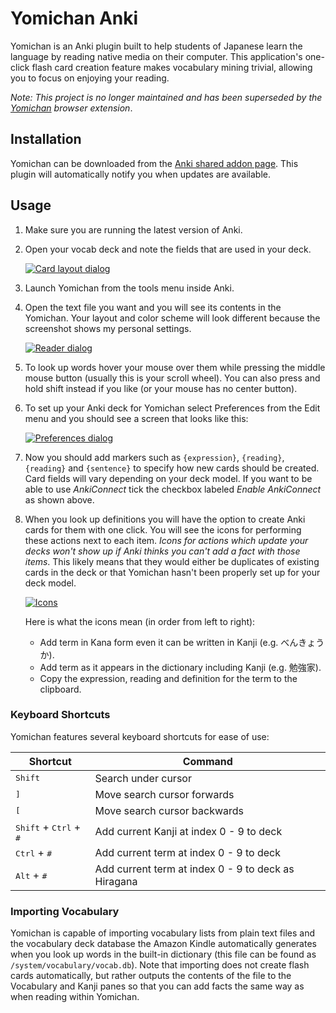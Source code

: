 # Yomichan Anki

Yomichan is an Anki plugin built to help students of Japanese learn the language by reading native media on their
computer. This application's one-click flash card creation feature makes vocabulary mining trivial, allowing you to
focus on enjoying your reading.

*Note: This project is no longer maintained and has been superseded by the
[Yomichan](https://foosoft.net/projects/yomichan/) browser extension*.

## Installation

Yomichan can be downloaded from the [Anki shared addon page](https://ankiweb.net/shared/info/934748696). This plugin
will automatically notify you when updates are available.

## Usage

1.  Make sure you are running the latest version of Anki.
2.  Open your vocab deck and note the fields that are used in your deck.

    [![Card layout dialog](https://foosoft.net/projects/yomichan-anki/img/layout-thumb.png)](https://foosoft.net/projects/yomichan-anki/img/layout.png)

3.  Launch Yomichan from the tools menu inside Anki.
4.  Open the text file you want and you will see its contents in the Yomichan.  Your layout and color scheme will look
    different because the screenshot shows my personal settings.

    [![Reader dialog](https://foosoft.net/projects/yomichan-anki/img/reader-thumb.png)](https://foosoft.net/projects/yomichan-anki/img/reader.png)

5.  To look up words hover your mouse over them while pressing the middle mouse button (usually this is your scroll
    wheel). You can also press and hold shift instead if you like (or your mouse has no center button).
6.  To set up your Anki deck for Yomichan select Preferences from the Edit menu and you should see a screen that looks
    like this:

    [![Preferences dialog](https://foosoft.net/projects/yomichan-anki/img/preferences-thumb.png)](https://foosoft.net/projects/yomichan-anki/img/preferences.png)

7.  Now you should add markers such as `{expression}`, `{reading}`, `{reading}` and `{sentence}` to specify how new
    cards should be created. Card fields will vary depending on your deck model. If you want to be able to use
    *AnkiConnect* tick the checkbox labeled *Enable AnkiConnect* as shown above.

8.  When you look up definitions you will have the option to create Anki cards for them with one click. You will see the
    icons for performing these actions next to each item. *Icons for actions which update your decks won't show up if
    Anki thinks you can't add a fact with those items*. This likely means that they would either be duplicates of
    existing cards in the deck or that Yomichan hasn't been properly set up for your deck model.

    [![Icons](https://foosoft.net/projects/yomichan-anki/img/icons-thumb.png)](https://foosoft.net/projects/yomichan-anki/img/icons.png)

    Here is what the icons mean (in order from left to right):
    *   Add term in Kana form even it can be written in Kanji (e.g. べんきょうか).
    *   Add term as it appears in the dictionary including Kanji (e.g. 勉強家).
    *   Copy the expression, reading and definition for the term to the clipboard.

### Keyboard Shortcuts

Yomichan features several keyboard shortcuts for ease of use:

| Shortcut                                          | Command                                             |
|---------------------------------------------------|-----------------------------------------------------|
| <kbd>Shift</kbd>                                  | Search under cursor                                 |
| <kbd>]</kbd>                                      | Move search cursor forwards                         |
| <kbd>[</kbd>                                      | Move search cursor backwards                        |
| <kbd>Shift</kbd> + <kbd>Ctrl</kbd> + <kbd>#</kbd> | Add current Kanji at index 0 - 9 to deck            |
| <kbd>Ctrl</kbd> + <kbd>#</kbd>                    | Add current term at index  0 - 9 to deck            |
| <kbd>Alt</kbd> + <kbd>#</kbd>                     | Add current term at index 0 - 9 to deck as Hiragana |

### Importing Vocabulary

Yomichan is capable of importing vocabulary lists from plain text files and the vocabulary deck database the Amazon
Kindle automatically generates when you look up words in the built-in dictionary (this file can be found as
`/system/vocabulary/vocab.db`). Note that importing does not create flash cards automatically, but rather outputs the
contents of the file to the Vocabulary and Kanji panes so that you can add facts the same way as when reading within
Yomichan.
